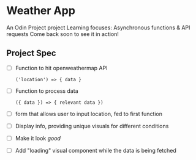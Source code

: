 # Weather App

An Odin Project project
Learning focuses: Asynchronous functions & API requests
Come back soon to see it in action!

## Project Spec

- [ ] Function to hit openweathermap API

  `('location') => { data }`

- [ ] Function to process data

  `({ data }) => { relevant data })`

- [ ] form that allows user to input location, fed to first function

- [ ] Display info, providing unique visuals for different conditions

- [ ] Make it look _good_

- [ ] Add "loading" visual component while the data is being fetched
